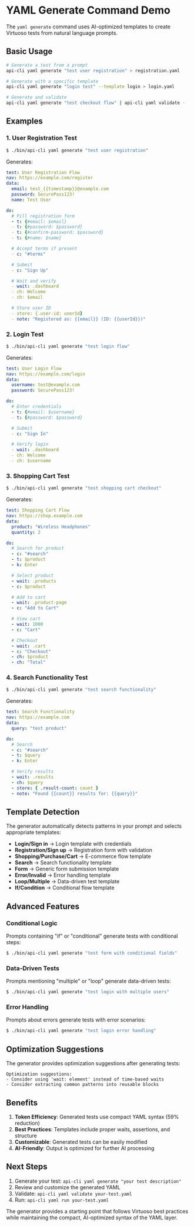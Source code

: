 # YAML Generate Command Demo

The `yaml generate` command uses AI-optimized templates to create Virtuoso tests from natural language prompts.

## Basic Usage

```bash
# Generate a test from a prompt
api-cli yaml generate "test user registration" > registration.yaml

# Generate with a specific template
api-cli yaml generate "login test" --template login > login.yaml

# Generate and validate
api-cli yaml generate "test checkout flow" | api-cli yaml validate -
```

## Examples

### 1. User Registration Test

```bash
$ ./bin/api-cli yaml generate "test user registration"
```

Generates:

```yaml
test: User Registration Flow
nav: https://example.com/register
data:
  email: test_{{timestamp}}@example.com
  password: SecurePass123!
  name: Test User

do:
  # Fill registration form
  - t: {#email: $email}
  - t: {#password: $password}
  - t: {#confirm-password: $password}
  - t: {#name: $name}

  # Accept terms if present
  - c: "#terms"

  # Submit
  - c: "Sign Up"

  # Wait and verify
  - wait: .dashboard
  - ch: Welcome
  - ch: $email

  # Store user ID
  - store: {.user-id: userId}
  - note: "Registered as: {{email}} (ID: {{userId}})"
```

### 2. Login Test

```bash
$ ./bin/api-cli yaml generate "test login flow"
```

Generates:

```yaml
test: User Login Flow
nav: https://example.com/login
data:
  username: test@example.com
  password: SecurePass123!

do:
  # Enter credentials
  - t: {#email: $username}
  - t: {#password: $password}

  # Submit
  - c: "Sign In"

  # Verify login
  - wait: .dashboard
  - ch: Welcome
  - ch: $username
```

### 3. Shopping Cart Test

```bash
$ ./bin/api-cli yaml generate "test shopping cart checkout"
```

Generates:

```yaml
test: Shopping Cart Flow
nav: https://shop.example.com
data:
  product: "Wireless Headphones"
  quantity: 2

do:
  # Search for product
  - c: "#search"
  - t: $product
  - k: Enter

  # Select product
  - wait: .products
  - c: $product

  # Add to cart
  - wait: .product-page
  - c: "Add to Cart"

  # View cart
  - wait: 1000
  - c: "Cart"

  # Checkout
  - wait: .cart
  - c: "Checkout"
  - ch: $product
  - ch: "Total"
```

### 4. Search Functionality Test

```bash
$ ./bin/api-cli yaml generate "test search functionality"
```

Generates:

```yaml
test: Search Functionality
nav: https://example.com
data:
  query: "test product"

do:
  # Search
  - c: "#search"
  - t: $query
  - k: Enter

  # Verify results
  - wait: .results
  - ch: $query
  - store: { .result-count: count }
  - note: "Found {{count}} results for: {{query}}"
```

## Template Detection

The generator automatically detects patterns in your prompt and selects appropriate templates:

- **Login/Sign in** → Login template with credentials
- **Registration/Sign up** → Registration form with validation
- **Shopping/Purchase/Cart** → E-commerce flow template
- **Search** → Search functionality template
- **Form** → Generic form submission template
- **Error/Invalid** → Error handling template
- **Loop/Multiple** → Data-driven test template
- **If/Condition** → Conditional flow template

## Advanced Features

### Conditional Logic

Prompts containing "if" or "conditional" generate tests with conditional steps:

```bash
$ ./bin/api-cli yaml generate "test form with conditional fields"
```

### Data-Driven Tests

Prompts mentioning "multiple" or "loop" generate data-driven tests:

```bash
$ ./bin/api-cli yaml generate "test login with multiple users"
```

### Error Handling

Prompts about errors generate tests with error scenarios:

```bash
$ ./bin/api-cli yaml generate "test login error handling"
```

## Optimization Suggestions

The generator provides optimization suggestions after generating tests:

```
Optimization suggestions:
- Consider using 'wait: element' instead of time-based waits
- Consider extracting common patterns into reusable blocks
```

## Benefits

1. **Token Efficiency**: Generated tests use compact YAML syntax (59% reduction)
2. **Best Practices**: Templates include proper waits, assertions, and structure
3. **Customizable**: Generated tests can be easily modified
4. **AI-Friendly**: Output is optimized for further AI processing

## Next Steps

1. Generate your test: `api-cli yaml generate "your test description"`
2. Review and customize the generated YAML
3. Validate: `api-cli yaml validate your-test.yaml`
4. Run: `api-cli yaml run your-test.yaml`

The generator provides a starting point that follows Virtuoso best practices while maintaining the compact, AI-optimized syntax of the YAML layer.
